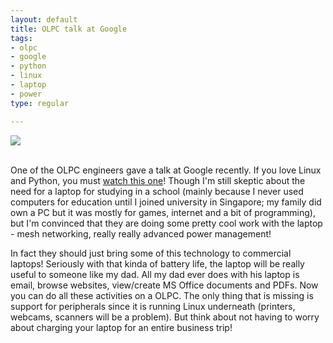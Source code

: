 ```yaml
--- 
layout: default
title: OLPC talk at Google
tags: 
- olpc
- google
- python
- linux
- laptop
- power
type: regular

---
```

<img border="0" src="http://i60.photobucket.com/albums/h35/mallipeddi/OLPC-Sugar-Bulletin-Board.jpg" /><br />
<br />
<p>One of the OLPC engineers gave a talk at Google recently. If you love Linux and Python, you must <a href="http://video.google.com/videoplay?docid=-4285568518538296189&amp;q=engedu">watch this one</a>! Though I'm still skeptic about the need for a laptop for studying in a school (mainly because I never used computers for education until I joined university in Singapore; my family did own a PC but it was mostly for games, internet and a bit of programming), but I'm convinced that they are doing some pretty cool work with the laptop - mesh networking, really really advanced power management! </p>

<p>In fact they should just bring some of this technology to commercial laptops! Seriously with that kinda of battery life, the laptop will be really useful to someone like my dad. All my dad ever does with his laptop is email, browse websites, view/create MS Office documents and PDFs. Now you can do all these activities on a OLPC. The only thing that is missing is support for peripherals since it is running Linux underneath (printers, webcams, scanners will be a problem). But think about not having to worry about charging your laptop for an entire business trip! <br />
</p>


